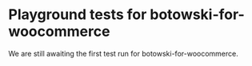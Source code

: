 # Playground tests for botowski-for-woocommerce
We are still awaiting the first test run for botowski-for-woocommerce.
